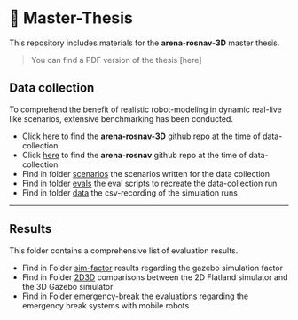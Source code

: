 # 📖 Master-Thesis
This repository includes materials for the **arena-rosnav-3D** master thesis.
> You can find a PDF version of the thesis [here]

## Data collection
To comprehend the benefit of realistic robot-modeling in dynamic real-live like scenarios, extensive benchmarking has been conducted. 
- Click [here](https://github.com/ignc-research/arena-rosnav-3D/tree/f3e92aafa5e933088e9582936f114a5fb77935ac) to find the **arena-rosnav-3D** github repo at the time of data-collection
- Click [here](https://github.com/ignc-research/arena-rosnav/tree/de8b4277f1f19dec64e7cc2346cfdc93d68b36de) to find the **arena-rosnav** github repo at the time of data-collection
- Find in folder [scenarios](data_collection/data) the scenarios written for the data collection
- Find in folder [evals](data_collection/evals) the eval scripts to recreate the data-collection run
- Find in folder [data](data_collection/data) the csv-recording of the simulation runs
---

## Results
This folder contains a comprehensive list of evaluation results.
- Find in Folder [sim-factor](results/sim_factor) results regarding the gazebo simulation factor
- Find in Folder [2D3D](results/2D3D) comparisons between the 2D Flatland simulator and the 3D Gazebo simulator
- Find in Folder [emergency-break](results/emergency_break) the evaluations regarding the emergency break systems with mobile robots
